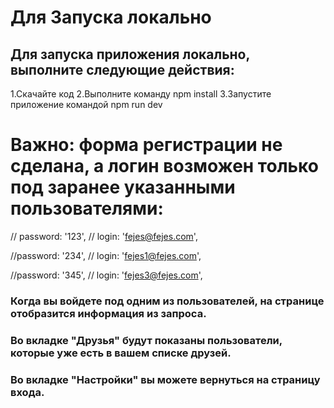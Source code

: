 # Для Запуска локально 
## Для запуска приложения локально, выполните следующие действия:
1.Скачайте код
2.Выполните команду npm install
3.Запустите приложение командой npm run dev

# Важно: форма регистрации не сделана, а логин возможен только под заранее указанными пользователями:

// password: '123',
//      login: 'fejes@fejes.com',

//password: '234',
//    login: 'fejes1@fejes.com',

//password: '345',
//  login: 'fejes3@fejes.com',


### Когда вы войдете под одним из пользователей, на странице отобразится информация из запроса.
### Во вкладке "Друзья" будут показаны пользователи, которые уже есть в вашем списке друзей.

### Во вкладке "Настройки" вы можете вернуться на страницу входа.

